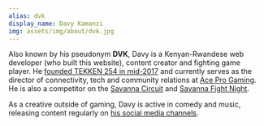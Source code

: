 ```yaml
---
alias: dvk
display_name: Davy Kamanzi
img: assets/img/about/dvk.jpg
---
```

Also known by his pseudonym <strong>DVK</strong>, Davy is a Kenyan-Rwandese web developer (who built this website), content creator and fighting game player. He [founded TEKKEN 254 in mid-2017](/about.html) and currently serves as the director of connectivity, tech and community relations at [Ace Pro Gaming](https://aceprogaming.co.ke/). He is also a competitor on the <a href="/circuit/tekken/profile.html?id=4092983" target="_blank">Savanna Circuit</a> and <a href="/fight-night/profile.html?id=4092983" target="_blank">Savanna Fight Night</a>.

As a creative outside of gaming, Davy is active in comedy and music, releasing content regularly on [his social media channels](https://linktr.ee/davykamanzi).